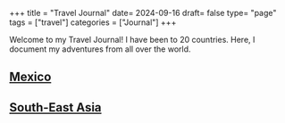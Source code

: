 +++
title = "Travel Journal"
date= 2024-09-16
draft= false
type= "page"
tags = ["travel"]
categories = ["Journal"]
+++

Welcome to my Travel Journal! I have been to 20 countries. Here, I document my adventures from all over the world.

## **[Mexico](/journals/mexico)**

## **[South-East Asia](/journals/southeastasia)**
